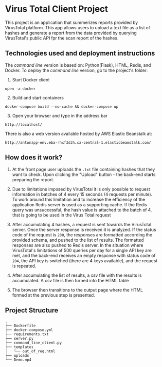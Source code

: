 # Virus Total Client Project 
This project is an application that summerizes reports provided by VirusTotal platform. This app allows users to upload a text file as a list of hashes and generate a report from the data provided by querying VirusTotal's public API fpr the scan report of the hashes. 
## Technologies used and deployment instructions
The _command_ _line_ version is based on: Python(Flask), HTML, Redis, and Docker.
To deploy the _command_ _line_ version, go to the project's folder: 
1) Start Docker client 
```
open -a docker
```
2) Build and start containers  

```
docker-compose build --no-cache && docker-compose up
```

3) Open your browser and type in the address bar
``` 
http://localhost/
```

There is also a web version available hosted by AWS Elastic Beanstalk at:
```
http://antonapp-env.eba-rhxf3d3h.ca-central-1.elasticbeanstalk.com/
```


## How does it work?

1) At the front page user uploads the ```.txt``` file containing hashes that they want to check. Upon clicking the "Upload" button - the back-end starts preparing the report.

2) Due to limitations imposed by VirusTotal it is only possible to request information in batches of 4 every 15 seconds (4 requests per minute). To work around this limitation and to increase the efficiency of the application Redis server is used as a supporting cache. If the Redis query was unsuccessful, the hash value is attached to the batch of 4, that is going to be used in the Virus Total request

3) After accumulating 4 hashes, a request is sent towards the VirusTotal server. Once the server response is received it is analyzed. If the status code of the request is ```200```, the responses are formatted according the provided schema, and pushed to the list of results. The formatted responses are also pushed to Redis server. In the situation where VirusTotal's limitations of 500 queries per day for a single API key are met, and the back-end receives an empty response with status code of ```204```, the API key is switched (there are 4 keys available), and the request is repeated.
4) After accumulating the list of results, a csv file with the results is accumulated. A csv file is then turned into the HTML table 

5) The browser then transitions to the output page where the HTML formed at the previous step is presented. 


## Project Structure

```
.
├── Dockerfile
├── docker-compose.yml
├── requirements.txt
├── server.py
├── command_line_client.py
├── templates
│   └── out_of_req.html
├── uploads
└── Demo.mp4
```
